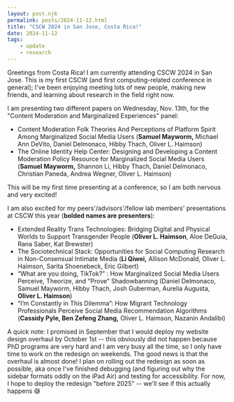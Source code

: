 ```yaml
---
layout: post.njk
permalink: posts/2024-11-12.html
title: "CSCW 2024 in San Jose, Costa Rica!"
date: 2024-11-12
tags:
    - update
    - research
---
```

Greetings from Costa Rica! I am currently attending CSCW 2024 in San Jose. This is my first CSCW (and first computing-related conference in general); I've been enjoying meeting lots of new people, making new friends, and learning about research in the field right now. 

I am presenting two different papers on Wednesday, Nov. 13th, for the "Content Moderation and Marginalized Experiences" panel: 

- Content Moderation Folk Theories And Perceptions of Platform Spirit Among Marginalized Social Media Users (**Samuel Mayworm,** Michael Ann DeVito, Daniel Delmonaco, Hibby Thach, Oliver L. Haimson)
- The Online Identity Help Center: Designing and Developing a Content Moderation Policy Resource for Marginalized Social Media Users (**Samuel Mayworm,** Shannon Li, Hibby Thach, Daniel Delmonaco, Christian Paneda, Andrea Wegner, Oliver L. Haimson)

This will be my first time presenting at a conference, so I am both nervous and very excited!

I am also excited for my peers'/advisors'/fellow lab members' presentations at CSCW this year (**bolded names are presenters**):

- Extended Reality Trans Technologies: Bridging Digital and Physical Worlds to Support Transgender People (**Oliver L. Haimson**, Aloe DeGuia, Rana Saber, Kat Brewster)
- The Sociotechnical Stack: Opportunities for Social Computing Research in Non-Consensual Intimate Media (**Li Qiwei,** Allison McDonald, Oliver L. Haimson, Sarita Shoenebeck, Eric Gilbert)
- “What are you doing, TikTok?” : How Marginalized Social Media Users Perceive, Theorize, and “Prove” Shadowbanning (Daniel Delmonaco, Samuel Mayworm, Hibby Thach, Josh Guberman, Aurelia Augusta, **Oliver L. Haimson**)
- “I’m Constantly in This Dilemma”: How Migrant Technology Professionals Perceive Social Media Recommendation Algorithms (**Cassidy Pyle, Ben Zefeng Zhang,** Oliver L. Haimson, Nazanin Andalibi)

A quick note: I promised in September that I would deploy my website design overhaul by October 1st -- this obviously did not happen because PhD programs are very hard and I am very busy all the time, so I only have time to work on the redesign on weekends. The good news is that the overhaul is almost done! I plan on rolling out the redesign as soon as possible, aka once I've finished debugging (and figuring out why the sidebar formats oddly on the iPad Air) and testing for accessibility. For now, I hope to deploy the redesign "before 2025" -- we'll see if this actually happens 😅